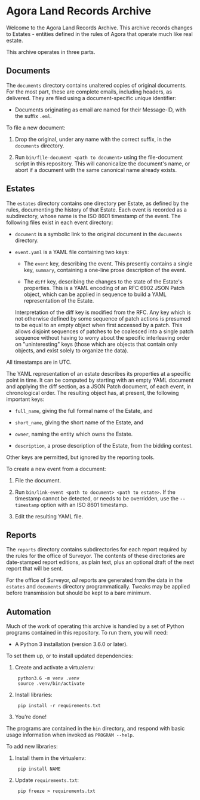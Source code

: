 # Agora Land Records Archive

Welcome to the Agora Land Records Archive. This archive records changes to Estates - entities defined in the rules of Agora that operate much like real estate.

This archive operates in three parts.

## Documents

The `documents` directory contains unaltered copies of original documents. For the most part, these are complete emails, including headers, as delivered. They are filed using a document-specific unique identifier:

* Documents originating as email are named for their Message-ID, with the suffix `.eml`.

To file a new document:

1. Drop the original, under any name with the correct suffix, in the `documents` directory.

2. Run `bin/file-document <path to document>` using the file-document script in this repository. This will canonicalize the document's name, or abort if a document with the same canonical name already exists.

## Estates

The `estates` directory contains one directory per Estate, as defined by the rules, documenting the history of that Estate. Each event is recorded as a subdirectory, whose name is the ISO 8601 timestamp of the event. The following files exist in each event directory:

* `document` is a symbolic link to the original document in the `documents` directory.

* `event.yaml` is a YAML file containing two keys:

    * The `event` key, describing the event. This presently contains a single key, `summary`, containing a one-line prose description of the event.

    * The `diff` key, describing the changes to the state of the Estate's properties. This is a YAML encoding of an RFC 6902 JSON Patch object, which can be applied in sequence to build a YAML representation of the Estate.

    Interpretation of the diff key is modified from the RFC. Any key which is not otherwise defined by some sequence of patch actions is presumed to be equal to an empty object when first accessed by a patch. This allows disjoint sequences of patches to be coalesced into a single patch sequence without having to worry about the specific interleaving order on "uninteresting" keys (those which are objects that contain only objects, and exist solely to organize the data).

All timestamps are in UTC.

The YAML representation of an estate describes its properties at a specific point in time. It can be computed by starting with an empty YAML document and applying the diff section, as a JSON Patch document, of each event, in chronological order. The resulting object has, at present, the following important keys:

* `full_name`, giving the full formal name of the Estate, and

* `short_name`, giving the short name of the Estate, and

* `owner`, naming the entity which owns the Estate.

* `description`, a prose description of the Estate, from the bidding contest.

Other keys are permitted, but ignored by the reporting tools.

To create a new event from a document:

1. File the document.

2. Run `bin/link-event <path to document> <path to estate>`. If the timestamp cannot be detected, or needs to be overridden, use the `--timestamp` option with an ISO 8601 timestamp.

3. Edit the resulting YAML file.

## Reports

The `reports` directory contains subdirectories for each report required by the rules for the office of Surveyor. The contents of these directories are date-stamped report editions, as plain text, plus an optional draft of the next report that will be sent.

For the office of Surveyor, _all_ reports are generated from the data in the `estates` and `documents` directory programmatically. Tweaks may be applied before transmission but should be kept to a bare minimum.

## Automation

Much of the work of operating this archive is handled by a set of Python programs contained in this repository. To run them, you will need:

* A Python 3 installation (version 3.6.0 or later).

To set them up, or to install updated dependencies:

1. Create and activate a virtualenv:

        python3.6 -m venv .venv
        source .venv/bin/activate

2. Install libraries:

        pip install -r requirements.txt

3. You're done!

The programs are contained in the `bin` directory, and respond with basic usage information when invoked as `PROGRAM --help`.

To add new libraries:

1. Install them in the virtualenv:

        pip install NAME

2. Update `requirements.txt`:

        pip freeze > requirements.txt

